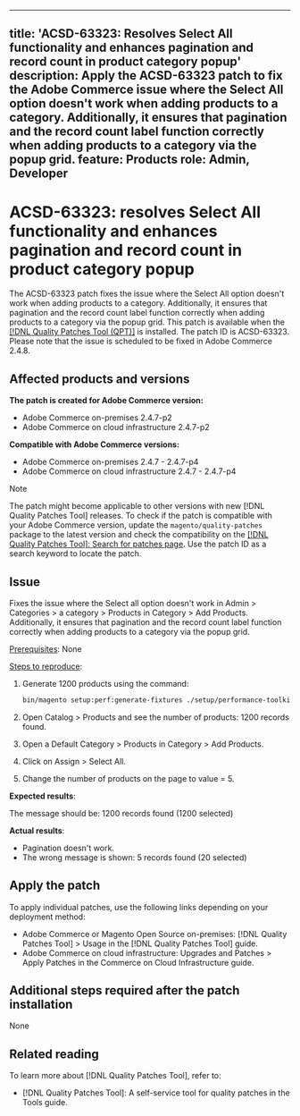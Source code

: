 
---
title: 'ACSD-63323: Resolves Select All functionality and enhances pagination and record count in product category popup'
description: Apply the ACSD-63323 patch to fix the Adobe Commerce issue where the Select All option doesn't work when adding products to a category. Additionally, it ensures that pagination and the record count label function correctly when adding products to a category via the popup grid.
feature: Products
role: Admin, Developer
---

# ACSD-63323: resolves Select All functionality and enhances pagination and record count in product category popup

The ACSD-63323 patch fixes the issue where the Select All option doesn't work when adding products to a category. Additionally, it ensures that pagination and the record count label function correctly when adding products to a category via the popup grid. This patch is available when the [[!DNL Quality Patches Tool (QPT)]](/help/tools/quality-patches-tool/quality-patches-tool-to-self-serve-quality-patches.md) is installed. The patch ID is ACSD-63323. Please note that the issue is scheduled to be fixed in Adobe Commerce 2.4.8.

## Affected products and versions

**The patch is created for Adobe Commerce version:**
* Adobe Commerce on-premises 2.4.7-p2
* Adobe Commerce on cloud infrastructure 2.4.7-p2

**Compatible with Adobe Commerce versions:**
* Adobe Commerce on-premises 2.4.7 - 2.4.7-p4
* Adobe Commerce on cloud infrastructure 2.4.7 - 2.4.7-p4

>[!NOTE]
>
>The patch might become applicable to other versions with new [!DNL Quality Patches Tool] releases. To check if the patch is compatible with your Adobe Commerce version, update the `magento/quality-patches` package to the latest version and check the compatibility on the [[!DNL Quality Patches Tool]: Search for patches page](https://experienceleague.adobe.com/tools/commerce-quality-patches/index.html). Use the patch ID as a search keyword to locate the patch.

## Issue

Fixes the issue where the Select all option doesn't work in Admin > Categories > a category > Products in Category > Add Products. Additionally, it ensures that pagination and the record count label function correctly when adding products to a category via the popup grid.

<u>Prerequisites</u>:
None

<u>Steps to reproduce</u>:

1. Generate 1200 products using the command:

   ```bash
   bin/magento setup:perf:generate-fixtures ./setup/performance-toolkit/profiles/ce/small.xml
   ```

1. Open Catalog > Products and see the number of products: 1200 records found.
1. Open a Default Category > Products in Category > Add Products.
1. Click on Assign > Select All.
1. Change the number of products on the page to value = 5.
</ol>

**Expected results**: 

The message should be: 1200 records found (1200 selected)

**Actual results**:

- Pagination doesn't work.
- The wrong message is shown: 5 records found (20 selected)

## Apply the patch

To apply individual patches, use the following links depending on your deployment method:

- Adobe Commerce or Magento Open Source on-premises: [!DNL Quality Patches Tool] > Usage in the [!DNL Quality Patches Tool] guide.
- Adobe Commerce on cloud infrastructure: Upgrades and Patches > Apply Patches in the Commerce on Cloud Infrastructure guide.

## Additional steps required after the patch installation

None

## Related reading

To learn more about [!DNL Quality Patches Tool], refer to:

- [!DNL Quality Patches Tool]: A self-service tool for quality patches in the Tools guide.


